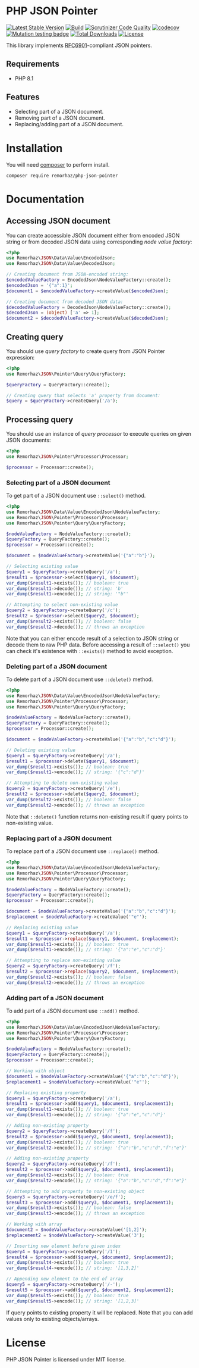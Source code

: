 # PHP JSON Pointer

[![Latest Stable Version](https://poser.pugx.org/remorhaz/php-json-pointer/v/stable)](https://packagist.org/packages/remorhaz/php-json-pointer)
[![Build](https://github.com/remorhaz/php-json-pointer/actions/workflows/build.yml/badge.svg)](https://github.com/remorhaz/php-json-pointer/actions/workflows/build.yml)
[![Scrutinizer Code Quality](https://scrutinizer-ci.com/g/remorhaz/php-json-pointer/badges/quality-score.png?b=master)](https://scrutinizer-ci.com/g/remorhaz/php-json-pointer/?branch=master)
[![codecov](https://codecov.io/gh/remorhaz/php-json-pointer/branch/master/graph/badge.svg)](https://codecov.io/gh/remorhaz/php-json-pointer)
[![Mutation testing badge](https://img.shields.io/endpoint?style=flat&url=https%3A%2F%2Fbadge-api.stryker-mutator.io%2Fgithub.com%2Fremorhaz%2Fphp-json-pointer%2Fmaster)](https://dashboard.stryker-mutator.io/reports/github.com/remorhaz/php-json-pointer/master)
[![Total Downloads](https://poser.pugx.org/remorhaz/php-json-pointer/downloads)](https://packagist.org/packages/remorhaz/php-json-pointer)
[![License](https://poser.pugx.org/remorhaz/php-json-pointer/license)](https://packagist.org/packages/remorhaz/php-json-pointer)

This library implements [RFC6901](https://tools.ietf.org/html/rfc6901)-compliant JSON pointers.

## Requirements
* PHP 8.1

## Features
* Selecting part of a JSON document.
* Removing part of a JSON document.
* Replacing/adding part of a JSON document.

# Installation
You will need [composer](https://getcomposer.org) to perform install.
```
composer require remorhaz/php-json-pointer
```

# Documentation
## Accessing JSON document
You can create accessible JSON document either from encoded JSON string or from decoded JSON data using corresponding _node value factory_:
```php
<?php
use Remorhaz\JSON\Data\Value\EncodedJson;
use Remorhaz\JSON\Data\Value\DecodedJson;

// Creating document from JSON-encoded string:
$encodedValueFactory = EncodedJson\NodeValueFactory::create();
$encodedJson = '{"a":1}';
$document1 = $encodedValueFactory->createValue($encodedJson);

// Creating document from decoded JSON data:
$decodedValueFactory = DecodedJson\NodeValueFactory::create();
$decodedJson = (object) ['a' => 1];
$document2 = $decodedValueFactory->createValue($decodedJson);
``` 

## Creating query
You should use _query factory_ to create query from JSON Pointer expression:
```php
<?php
use Remorhaz\JSON\Pointer\Query\QueryFactory;

$queryFactory = QueryFactory::create();

// Creating query that selects 'a' property from document:
$query = $queryFactory->createQuery('/a');
```

## Processing query
You should use an instance of _query processor_ to execute queries on given JSON documents:
```php
<?php
use Remorhaz\JSON\Pointer\Processor\Processor;

$processor = Processor::create();
```

### Selecting part of a JSON document
To get part of a JSON document use `::select()` method.

```php
<?php
use Remorhaz\JSON\Data\Value\EncodedJson\NodeValueFactory;
use Remorhaz\JSON\Pointer\Processor\Processor;
use Remorhaz\JSON\Pointer\Query\QueryFactory;

$nodeValueFactory = NodeValueFactory::create();
$queryFactory = QueryFactory::create();
$processor = Processor::create();

$document = $nodeValueFactory->createValue('{"a":"b"}');

// Selecting existing value
$query1 = $queryFactory->createQuery('/a');
$result1 = $processor->select($query1, $document);
var_dump($result1->exists()); // boolean: true
var_dump($result1->decode()); // string: 'b'
var_dump($result1->encode()); // string: '"b"'

// Attempting to select non-existing value
$query2 = $queryFactory->createQuery('/c');
$result2 = $processor->select($query2, $document);
var_dump($result2->exists()); // boolean: false
var_dump($result2->decode()); // throws an exception
``` 
Note that you can either encode result of a selection to JSON string or decode them to raw PHP data. Before accessing a result of `::select()` you can check it's existence with `::exists()` method to avoid exception.

### Deleting part of a JSON document
To delete part of a JSON document use `::delete()` method.
```php
<?php
use Remorhaz\JSON\Data\Value\EncodedJson\NodeValueFactory;
use Remorhaz\JSON\Pointer\Processor\Processor;
use Remorhaz\JSON\Pointer\Query\QueryFactory;

$nodeValueFactory = NodeValueFactory::create();
$queryFactory = QueryFactory::create();
$processor = Processor::create();

$document = $nodeValueFactory->createValue('{"a":"b","c":"d"}');

// Deleting existing value
$query1 = $queryFactory->createQuery('/a');
$result1 = $processor->delete($query1, $document);
var_dump($result1->exists()); // boolean: true
var_dump($result1->encode()); // string: '{"c":"d"}'

// Attempting to delete non-existing value
$query2 = $queryFactory->createQuery('/e');
$result2 = $processor->delete($query2, $document);
var_dump($result2->exists()); // boolean: false
var_dump($result2->encode()); // throws an exception
```
Note that `::delete()` function returns non-existing result if query points to non-existing value.

### Replacing part of a JSON document
To replace part of a JSON document use `::replace()` method.
```php
<?php
use Remorhaz\JSON\Data\Value\EncodedJson\NodeValueFactory;
use Remorhaz\JSON\Pointer\Processor\Processor;
use Remorhaz\JSON\Pointer\Query\QueryFactory;

$nodeValueFactory = NodeValueFactory::create();
$queryFactory = QueryFactory::create();
$processor = Processor::create();

$document = $nodeValueFactory->createValue('{"a":"b","c":"d"}');
$replacement = $nodeValueFactory->createValue('"e"');

// Replacing existing value
$query1 = $queryFactory->createQuery('/a');
$result1 = $processor->replace($query1, $document, $replacement);
var_dump($result1->exists()); // boolean: true
var_dump($result1->encode()); // string: '{"a":"e","c":"d"}'

// Attempting to replace non-existing value
$query2 = $queryFactory->createQuery('/f');
$result2 = $processor->replace($query2, $document, $replacement);
var_dump($result2->exists()); // boolean: false
var_dump($result2->encode()); // throws an exception
```

### Adding part of a JSON document
To add part of a JSON document use `::add()` method.
```php
<?php
use Remorhaz\JSON\Data\Value\EncodedJson\NodeValueFactory;
use Remorhaz\JSON\Pointer\Processor\Processor;
use Remorhaz\JSON\Pointer\Query\QueryFactory;

$nodeValueFactory = NodeValueFactory::create();
$queryFactory = QueryFactory::create();
$processor = Processor::create();

// Working with object
$document1 = $nodeValueFactory->createValue('{"a":"b","c":"d"}');
$replacement1 = $nodeValueFactory->createValue('"e"');

// Replacing existing property
$query1 = $queryFactory->createQuery('/a');
$result1 = $processor->add($query1, $document1, $replacement1);
var_dump($result1->exists()); // boolean: true
var_dump($result1->encode()); // string: '{"a":"e","c":"d"}'

// Adding non-existing property
$query2 = $queryFactory->createQuery('/f');
$result2 = $processor->add($query2, $document1, $replacement1);
var_dump($result2->exists()); // boolean: true
var_dump($result2->encode()); // string: '{"a":"b","c":"d","f":"e"}'

// Adding non-existing property
$query2 = $queryFactory->createQuery('/f');
$result2 = $processor->add($query2, $document1, $replacement1);
var_dump($result2->exists()); // boolean: true
var_dump($result2->encode()); // string: '{"a":"b","c":"d","f":"e"}'

// Attempting to add property to non-existing object
$query3 = $queryFactory->createQuery('/e/f');
$result3 = $processor->add($query3, $document1, $replacement1);
var_dump($result3->exists()); // boolean: false
var_dump($result3->encode()); // throws an exception

// Working with array
$document2 = $nodeValueFactory->createValue('[1,2]');
$replacement2 = $nodeValueFactory->createValue('3');

// Inserting new element before given index
$query4 = $queryFactory->createQuery('/1');
$result4 = $processor->add($query4, $document2, $replacement2);
var_dump($result4->exists()); // boolean: true
var_dump($result4->encode()); // string: '[1,3,2]'

// Appending new element to the end of array
$query5 = $queryFactory->createQuery('/-');
$result5 = $processor->add($query5, $document2, $replacement2);
var_dump($result5->exists()); // boolean: true
var_dump($result5->encode()); // string: '[1,2,3]'
```
If query points to existing property it will be replaced. Note that you can add values only to existing objects/arrays.

# License
PHP JSON Pointer is licensed under MIT license.
